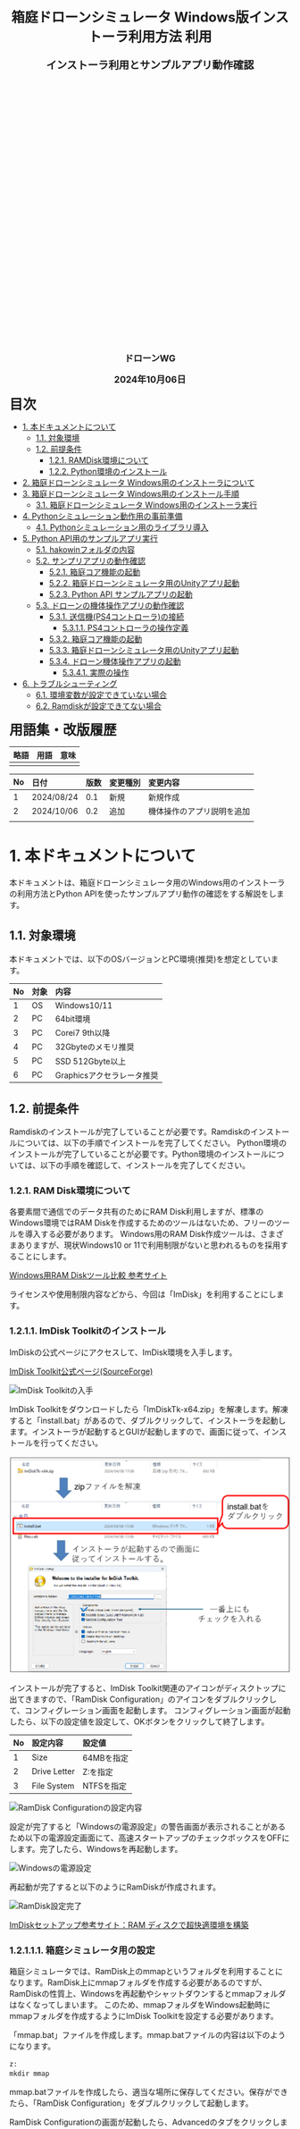 <div class="box-title">
    <p>
    <div style="font-size:18pt;font-weight:bold;text-align:center;margin-top:150px"><span class="title">箱庭ドローンシミュレータ Windows版インストーラ利用方法
    利用</span></div>
    </p>
    <p>
    <div style="font-size:14pt;font-weight:bold;text-align:center;margin-top:20px"><span class="sub-title">インストーラ利用とサンプルアプリ動作確認</span></div>
    </p>
    <p>
    <div style="font-size:12pt;font-weight:bold;text-align:center;margin-top:500px"><span class="author">ドローンWG</span></div>
    </p>
    <p>
    <div style="font-size:12pt;font-weight:bold;text-align:center;margin-top:10px"><span class="date">2024年10月06日</span></div>
    </p>
</div>

<!-- 改ページ -->
<div style="page-break-before:always"></div>

<div style="font-size:18pt;font-weight:bold;text-align:left;"><span class="contents">目次</span></div>
<!-- TOC -->

- [1. 本ドキュメントについて](#1-本ドキュメントについて)
  - [1.1. 対象環境](#11-対象環境)
  - [1.2. 前提条件](#12-前提条件)
    - [1.2.1. RAMDisk環境について](#121-RAMDisk環境について)
    - [1.2.2. Python環境のインストール](#122-Python環境のインストール)
- [2. 箱庭ドローンシミュレータ Windows用のインストーラについて](#2-箱庭ドローンシミュレータ-windows用のインストーラについて)
- [3. 箱庭ドローンシミュレータ Windows用のインストール手順](#3-箱庭ドローンシミュレータ-windows用のインストール手順)
  - [3.1. 箱庭ドローンシミュレータ Windows用のインストーラ実行](#31-箱庭ドローンシミュレータ-windows用のインストーラ実行)
- [4. Pythonシミュレーション動作用の事前準備](#4-pythonシミュレーション動作用の事前準備)
  - [4.1. Pythonシミュレーション用のライブラリ導入](#41-pythonシミュレーション用のライブラリ導入)
- [5. Python API用のサンプルアプリ実行](#5-python-api用のサンプルアプリ実行)
  - [5.1. hakowinフォルダの内容](#51-hakowinフォルダの内容)
  - [5.2. サンプリアプリの動作確認](#52-サンプリアプリの動作確認)
    - [5.2.1. 箱庭コア機能の起動](#521-箱庭コア機能の起動)
    - [5.2.2. 箱庭ドローンシミュレータ用のUnityアプリ起動](#522-箱庭ドローンシミュレータ用のunityアプリ起動)
    - [5.2.3. Python API サンプルアプリの起動](#523-python-api-サンプルアプリの起動)
  - [5.3. ドローンの機体操作アプリの動作確認](#53-ドローンの機体操作アプリの動作確認)
    - [5.3.1. 送信機(PS4コントローラ)の接続](#531-送信機ps4コントローラの接続)
      - [5.3.1.1. PS4コントローラの操作定義](#5311-ps4コントローラの操作定義)
    - [5.3.2. 箱庭コア機能の起動](#532-箱庭コア機能の起動)
    - [5.3.3. 箱庭ドローンシミュレータ用のUnityアプリ起動](#533-箱庭ドローンシミュレータ用のunityアプリ起動)
    - [5.3.4. ドローン機体操作アプリの起動](#534-ドローン機体操作アプリの起動)
      - [5.3.4.1. 実際の操作](#5341-実際の操作)
- [6. トラブルシューティング](#6-トラブルシューティング)
  - [6.1. 環境変数が設定できていない場合](#61-環境変数が設定できていない場合)
  - [6.2. Ramdiskが設定できてない場合](#62-ramdiskが設定できてない場合)

<!-- /TOC -->
<!-- 改ページ -->
<div style="page-break-before:always"></div>


<div style="font-size:18pt;font-weight:bold;text-align:left;"><span class="contents">用語集・改版履歴</span></div>


|略語|用語|意味|
|:---|:---|:---|
||||


|No|日付|版数|変更種別|変更内容|
|:---|:---|:---|:---|:---|
|1|2024/08/24|0.1|新規|新規作成|
|2|2024/10/06|0.2|追加|機体操作のアプリ説明を追加|
||||||

<!-- 改ページ -->
<div style="page-break-before:always"></div>

# 1. 本ドキュメントについて

本ドキュメントは、箱庭ドローンシミュレータ用のWindows用のインストーラの利用方法とPython APIを使ったサンプルアプリ動作の確認をする解説をします。

## 1.1. 対象環境

本ドキュメントでは、以下のOSバージョンとPC環境(推奨)を想定としています。

|No|対象|内容|
|:---|:---|:---|
|1|OS|Windows10/11|
|2|PC|64bit環境|
|3|PC|Corei7 9th以降|
|4|PC|32Gbyteのメモリ推奨|
|5|PC|SSD 512Gbyte以上|
|6|PC|Graphicsアクセラレータ推奨|

## 1.2. 前提条件


Ramdiskのインストールが完了していることが必要です。Ramdiskのインストールについては、以下の手順でインストールを完了してください。
Python環境のインストールが完了していることが必要です。Python環境のインストールについては、以下の手順を確認して、インストールを完了してください。

### 1.2.1. RAM Disk環境について

各要素間で通信でのデータ共有のためにRAM Disk利用しますが、標準のWindows環境ではRAM Diskを作成するためのツールはないため、フリーのツールを導入する必要があります。
Windows用のRAM Disk作成ツールは、さまざまありますが、現状Windows10 or 11で利用制限がないと思われるものを採用することにします。

[Windows用RAM Diskツール比較 参考サイト](https://ik4.es/ja/como-crear-un-disco-ram-en-windows-10-8-y-windows-7/)


ライセンスや使用制限内容などから、今回は「ImDisk」を利用することにします。

### 1.2.1.1. ImDisk Toolkitのインストール

ImDiskの公式ページにアクセスして、ImDisk環境を入手します。

[ImDisk Toolkit公式ページ(SourceForge)](https://sourceforge.net/projects/imdisk-toolkit/)

![ImDisk Toolkitの入手](./ramdisk/rd11.png)

ImDisk Toolkitをダウンロードしたら「ImDiskTk-x64.zip」を解凍します。解凍すると「install.bat」があるので、ダブルクリックして、インストーラを起動します。インストーラが起動するとGUIが起動しますので、画面に従って、インストールを行ってください。

![ImDisk Toolkitのインストール](./ramdisk/rd12.png)


インストールが完了すると、ImDisk Toolkit関連のアイコンがディスクトップに出てきますので、「RamDisk Configuration」のアイコンをダブルクリックして、コンフィグレーション画面を起動します。
コンフィグレーション画面が起動したら、以下の設定値を設定して、OKボタンをクリックして終了します。

|No|設定内容|設定値|
|:---|:---|:---|
|1|Size|64MBを指定|
|2|Drive Letter|Z:を指定|
|3|File System|NTFSを指定|

![RamDisk Configurationの設定内容](./ramdisk/rd13.png)


設定が完了すると「Windowsの電源設定」の警告画面が表示されることがあるため以下の電源設定画面にて、高速スタートアップのチェックボックスをOFFにします。完了したら、Windowsを再起動します。

![Windowsの電源設定](./ramdisk/rd14.png)


再起動が完了すると以下のようにRamDiskが作成されます。

![RamDisk設定完了](./ramdisk/rd15.png)

[ImDiskセットアップ参考サイト：RAM ディスクで超快適環境を構築](https://avalon-studio.work/blog/windows/ram-disk-configration/)

### 1.2.1.1.1. 箱庭シミュレータ用の設定

箱庭シミュレータでは、RamDisk上のmmapというフォルダを利用することになります。RamDisk上にmmapフォルダを作成する必要があるのですが、RamDiskの性質上、Windowsを再起動やシャットダウンするとmmapフォルダはなくなってしまいます。
このため、mmapフォルダをWindows起動時にmmapフォルダを作成するようにImDisk Toolkitを設定する必要があります。

「mmap.bat」ファイルを作成します。mmap.batファイルの内容は以下のようになります。

```txt
z:
mkdir mmap
```

mmap.batファイルを作成したら、適当な場所に保存してください。保存ができたら、「RamDisk Configuration」をダブルクリックして起動します。

RamDisk Configurationの画面が起動したら、Advancedのタブをクリックします。Advancedの画面になったら、「Run after mounting」の部分に、先ほど作成したmmap.batを指定します。
完了したらOKボタンをクリックして終了します。

![mmapフォルダ作成用のバッチファイル指定](./ramdisk/rd16.png)


### 1.2.2 Python環境のインストール

Pythonの公式ページにアクセスして、PythonをWindowsで動作させる環境を入手します。

[Python公式ページ](https://www.python.org/)

![Python環境の入手](./python/Python11.png)

クリックすると自動的にダウンロードが始まります。ダウンロードが完了したらインストーラを起動して、画面に従ってインストールをします。

![Python環境のインストール](./python/Python12.png)


[参考URL：【Windows】Python3.10のインストール(パス通し)](https://qiita.com/youichi_io/items/3111e1cf696a87673b23)

# 2. 箱庭ドローンシミュレータ Windows用のインストーラについて

箱庭ドローンシミュレータ Windows用のインストーラは、Microsoft社のVisual Studio 2022 Community版の統合開発環境を利用して開発されています。
利用用途は、オープンソース且つ、個人的な利用に限られます。詳細なライセンス条項等は、Microsoft社のライセンスに則るものとします。

[Visual Studio 2022 Community版ライセンス条項](https://visualstudio.microsoft.com/ja/license-terms/vs2022-ga-community/)

[Visual Studio 2022 Community版再配布条項](https://learn.microsoft.com/ja-jp/visualstudio/releases/2022/redistribution)



# 3. 箱庭ドローンシミュレータ Windows用のインストール手順

Releasページにあるzipファイルを入手します。入手後、適当なフォルダに展開してください。

## 3.1. 箱庭ドローンシミュレータ Windows用のインストーラ実行

zipファイルを展開したフォルダに移動します。setup.exe, hakowin.msiが展開されています。各ファイルの内容は、以下の通りです。

|No|ファイル名|内容|
|:---|:---|:---|
|1|setup.exe|箱庭ドローンシミュレータ動作環境インストール用のセットアップ実行ファイル|
|2|hakowin.msi|箱庭ドローンシミュレータ動作環境パッケージ一式|

上記のファイルが展開されていることが確認できたら、setup.exeを右クリックして、`管理者として実行`をクリックします。

![箱庭ドローンシミュレータインストーラ1](./hakoinst/inst1.png)

hakowinセットアップウィザードの画面が起動しますので、次をクリックします。

![箱庭ドローンシミュレータインストーラ2](./hakoinst/inst2.png)

インストールフォルダの選択画面が出てきます。次をクリックします。
- 注意
  インストールフォルダの選択画面ではインストール先のフォルダや、ユーザが選択できますが、インストールフォルダ,ユーザ選択は変更ぜずにインストールをしてください。

hakoniwa drone config fileの画面が出てきますので、コンフィグファイルの指定ラジオボタンは、デフォルトのまま、次をクリックします。

![箱庭ドローンシミュレータインストーラ3](./hakoinst/inst3.png)

インストールの確認画面が出てきますので、次をクリックします。次の画面でhakowinのインストール画面が出てきますので、プログレスバーが完了するまで待ちます。
プログレスバーが完了したら、次をクリックします。次の画面でインストールの完了画面が出てきますので、閉じるをクリックして終了してください。

![箱庭ドローンシミュレータインストーラ4](./hakoinst/inst4.png)

これで箱庭ドローンシミュレータ環境の動作環境がインストールされました。

インストール先は、以下のフォルダにインストールされています。

```txt
C:\Users\”User名”\Documents\hakoniwa\hakowin\hakoniwa-px4-win
```


# 4. Pythonシミュレーション動作用の事前準備

Pythonを使ったシミュレーションを実行するには、Python動作用のライブラリをインストールしておく必要があります。

## 4.1. Pythonシミュレーション用のライブラリ導入

Windowsスタートメニューから、Powershellを管理者モードで起動します。

![Powershell起動](./hakoinst/hakowin23.png)

Powershellが起動したら、pipコマンドで以下のライブラリを導入します。

```powershell
PS C:\Windows\System32> pip install pygame
PS C:\Windows\System32> pip install numpy
PS C:\Windows\System32> pip install opencv-python
```

# 5. Python API用のサンプルアプリ実行

インストーラでのインストールが完了すると、ディスクトップ上にhakowinフォルダが作成されます。このフォルダに箱庭ドローンシミュレータ環境やPython API用のサンプルアプリなどのショートカットが配置されています。

![箱庭ドローンシミュレータサンプルアプリ1](./hakoinst/inst5.png)

## 5.1. hakowinフォルダの内容

箱庭ドローンシミュレータで利用する箱庭コア機能、Unityのドローンモデル、サンプルアプリなどが配置されています。

![箱庭ドローンシミュレータサンプルアプリ2](./hakoinst/inst6.png)

|No|ファイル名|種類|用途|
|:---|:---|:---|:---|
|1|create_mmap.batのショートカット|mmap|mmap確認用のツール|
|2|run-win.batのショートカット|箱庭コア機能|PX4用の箱庭コア機能起動用|
|3|run-api.batのショートカット|箱庭コア機能|Python APIを使った箱庭コア機能起動用|
|4|run-api2.batのショートカット|箱庭コア機能|Python APIを使った箱庭コア機能起動用|
|5|run-sample.batのショートカット|Pythonアプリ機能|Python APIを使ったサンプルアプリ起動用|
|6|run-camera.batのショートカット|Pythonアプリ機能|Python APIを使ったカメラアプリ起動用|
|7|run-rc.batのショートカット|Pythonアプリ機能|Python APIを使ったプロポアプリ起動用|
|8|unity_model.exeのショートカット|Unityアプリ機能|箱庭ドローンシミュレータ用のUnityビジュアライズアプリ起動用|

## 5.2. サンプリアプリの動作確認

正しくインストールできていること確認するため、Python APIを使ったサンプルアプリを起動して動作確認をします。

### 5.2.1. 箱庭コア機能の起動

最初に箱庭コア機能を起動します。hakowinフォルダ内の`run-api2.batのショートカット`をダブルクリックして起動します。

![箱庭ドローンシミュレータサンプルアプリ動作確認1](./hakoinst/inst7.png)

WAIT STARTと表示され、待ち状態になっていることを確認します。

### 5.2.2. 箱庭ドローンシミュレータ用のUnityアプリ起動

次に箱庭ドローンシミュレータでビジュアライズをするためのUnityアプリを起動します。`drone_model.exeのショートカット`をダブルクリックします。

![箱庭ドローンシミュレータサンプルアプリ動作確認2](./hakoinst/inst8.png)

Unityアプリが起動したら、STARTボタンをクリックして待ちます。

### 5.2.3. Python API サンプルアプリの起動

最後にPython APIの動作確認のため、サンプルアプリを起動します。`run-sample.batのショートカット`をダブルクリックして起動します。

![箱庭ドローンシミュレータサンプルアプリ動作確認3](./hakoinst/inst9.png)

サンプルアプリ起動後にUnityアプリ上でドローンが正しく飛んでいれば、インストールは正常にできています。

## 5.3. ドローンの機体操作アプリの動作確認

実際にコントローラを使って、箱庭ドローンシミュレータ上で、ドローンの機体操作を確認します。

### 5.3.1. 送信機(PS4コントローラ)の接続

PS4用のコントローラをPCにUSB接続します。

#### 5.3.1.1. PS4コントローラの操作定義

Pythonシミュレータでは、ドローンの機体をPS4コントローラで操作します。PS4コントローラの操作方法は、以下のような定義になっています。

|No|PS4コントローラ|内容|備考|
|:---|:---|:---|:---|
|1|左側Joy Stick|スロットルとヨーの操作をします||
|2|右側Joy Stick|ピッチとロールの操作をします||
|3|×ボタン|アーム/ディスアームをします|アームはプロペラ回転開始/ディスアームはプロペラ回転停止のこと|
|4|□ボタン|カメラを使った撮影を操作します||
|5|○ボタン|Pythonシミュレータ上に配置されている荷物のピックアップ/ドロップオフを操作します|

![PS4コントローラを使ったドローン操作](./hakoinst/hakowin210.png)
![LowPitchYow](https://github.com/toppers/hakoniwa-px4sim/blob/main/docs/manual/drone/drone1.png)


### 5.3.2. 箱庭コア機能の起動

最初に箱庭コア機能を起動します。hakowinフォルダ内の`run-api2.batのショートカット`をダブルクリックして起動します。

![箱庭ドローンシミュレータサンプルアプリ動作確認1](./hakoinst/inst7.png)

WAIT STARTと表示され、待ち状態になっていることを確認します。

### 5.3.3. 箱庭ドローンシミュレータ用のUnityアプリ起動

次に箱庭ドローンシミュレータでビジュアライズをするためのUnityアプリを起動します。`drone_model.exeのショートカット`をダブルクリックします。

![箱庭ドローンシミュレータサンプルアプリ動作確認2](./hakoinst/inst8.png)

Unityアプリが起動したら、STARTボタンをクリックして待ちます。

### 5.3.4. ドローン機体操作アプリの起動

最後にドローン機体操作アプリの動作確認のため、ドローン機体操作アプリを起動します。`run-rc.batのショートカット`をダブルクリックして起動します。

![箱庭ドローンシミュレータサンプルアプリ動作確認3](./hakoinst/inst10.png)

#### 5.3.4.1. 実際の操作

PS4コントローラを使って実際に操作してみましょう。まず、×ボタンを押して、プロペラを回転させて、左側のJoy Stickを上下に操作することで、上昇/下降ができ、左右に操作することで左右旋回を操作できます。右側のJoy Stickを上下に操作することで、前進/後進ができ、左右させることで左右に移動を操作できます。

実際にPythonシミュレータに配置されている荷物の搬送や、カメラを使った撮影などを行ってみましょう。

![Pythonシミュレータを使ったドローン荷物搬送例](./hakoinst/hakowin211_1.png)


# 6. トラブルシューティング

インストーラを使った箱庭ドローンシミュレータ動作環境では、いくつかのトラブルが発生する可能性があります。以下のようなトラブルになった場合には、環境を見直してください。

## 6.1. 環境変数が設定できていない場合

管理者権限でのインストールをしていない場合には、Windows側のシステム上、環境変数が設定されません。環境変数が設定できていないと、以下のようなエラーが発生する場合があります。

![箱庭ドローンシミュレータサンプルトラブルシュート1](./hakoinst/troubleshooting1.png)

この場合は、箱庭ドローンシミュレータのインストーラが管理者権限で実行されてないために置きますので、一度、アンインストールして、管理者権限で再度インストールし直してください。

## 6.2. Ramdiskが設定できてない場合

Ramdiskが正しく設定できていない場合、以下のようなエラーが発生する場合があります。

![箱庭ドローンシミュレータサンプルトラブルシュート2](./hakoinst/troubleshooting2.png)

この場合、Ramdiskの設定を見直すため、windows_preinstallの手順を良く見直して、設定を確認してください。
